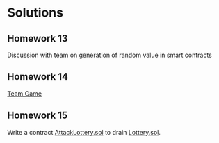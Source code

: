 # Solutions

## Homework 13
Discussion with team on generation of random value in smart contracts

## Homework 14
[Team Game](./solution/TeamGame/Homework14.MD) 

## Homework 15
Write a contract [AttackLottery.sol](./solution/TeamGame/) to drain [Lottery.sol](./solution/TeamGame/Lottery.sol).